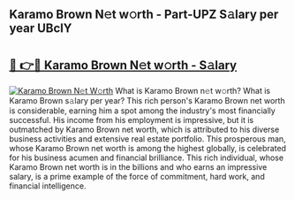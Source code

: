 ## Karamo Brown N𝚎t w𝚘rth - Part-UPZ S𝚊lary per year UBclY

# <h2><a href="http://gc01ykr.nevu.top/?p=Karamo+Brown">🔗 👉🔴 Karamo Brown N𝚎t w𝚘rth - S𝚊lary</a></h2>

[![Karamo Brown N𝚎t W𝚘rth](https://i.imgur.com/Oavwk0R.jpeg)](http://gc01ykr.nevu.top/?p=Karamo+Brown)
What is Karamo Brown n𝚎t w𝚘rth? What is Karamo Brown s𝚊lary per year?
This rich person's Karamo Brown net worth is considerable, earning him a spot among the industry's most financially successful. His income from his employment is impressive, but it is outmatched by Karamo Brown net worth, which is attributed to his diverse business activities and extensive real estate portfolio. This prosperous man, whose Karamo Brown net worth is among the highest globally, is celebrated for his business acumen and financial brilliance. This rich individual, whose Karamo Brown net worth is in the billions and who earns an impressive salary, is a prime example of the force of commitment, hard work, and financial intelligence.
